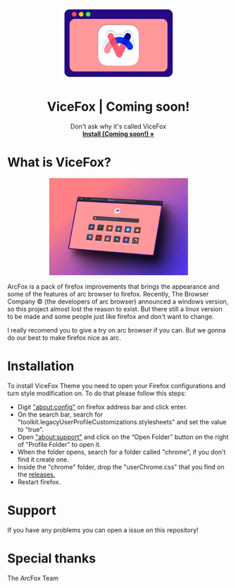 <p align="center">
  <a href="#">
  </a>
  <p align="center">
   <img width="265" height="170" src="images/logo.png" alt="Logo">
  </p>
  <h1 align="center"><b>ViceFox | Coming soon!</b></h1>
  <p align="center">
  Don't ask why it's called ViceFox
    <br />
    <a href="https://github.com/jtlw99/vicefox/releases"><strong>Install (Coming soon!) »</strong></a>
    <br />
  </p>
</p>

# What is ViceFox?
  <p align="center">
   <img width="315" height="220" src="images/scrsht.png" alt="Logo">
  </p>

ArcFox is a pack of firefox improvements that brings the appearance and some of the features of arc browser to firefox. Recently, The Browser Company © (the developers of arc browser) announced a windows version, so this project almost lost the reason to exist. But there still a linux version to be made and some people just like firefox and don't want to change.

I really recomend you to give a try on arc browser if you can. But we gonna do our best to make firefox nice as arc.

# Installation
To install ViceFox Theme you need to open your Firefox configurations and turn style modification on. To do that please follow this steps:

- Digit <a href="about:config">"about:config"</a> on firefox address bar and click enter.
- On the search bar, search for "toolkit.legacyUserProfileCustomizations.stylesheets" and set the value to "true".
- Open <a href="about:support">"about:support"</a> and click on the “Open Folder” button on the right of "Profile Folder" to open it.
- When the folder opens, search for a folder called "chrome", if you don't find it create one.
- Inside the "chrome" folder, drop the "userChrome.css" that you find on the <a href="https://github.com/ueases">releases.</a>
- Restart firefox.

# Support
If you have any problems you can open a issue on this repository!

# Special thanks
The ArcFox Team

